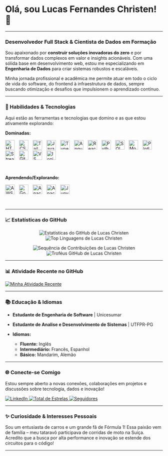 # Olá, sou Lucas Fernandes Christen! 👋

---

### **Desenvolvedor Full Stack & Cientista de Dados em Formação**

Sou apaixonado por **construir soluções inovadoras do zero** e por transformar dados complexos em valor e insights acionáveis. Com uma sólida base em desenvolvimento web, estou me especializando em **Engenharia de Dados** para criar sistemas robustos e escaláveis.

Minha jornada profissional e acadêmica me permite atuar em todo o ciclo de vida do software, do frontend à infraestrutura de dados, sempre buscando otimização e desafios que impulsionem o aprendizado contínuo.

---

### 🚀 Habilidades & Tecnologias

Aqui estão as ferramentas e tecnologias que domino e as que estou ativamente explorando:

**Dominadas:**
<p align="left">
    <img alt="HTML5" title="HTML5" width="30px" style="padding-right:10px;" src="https://cdn.jsdelivr.net/gh/devicons/devicon@latest/icons/html5/html5-original.svg" />
    <img alt="CSS3" title="CSS3" width="30px" style="padding-right:10px;" src="https://cdn.jsdelivr.net/gh/devicons/devicon@latest/icons/css3/css3-original.svg" />
    <img alt="Tailwind CSS" title="Tailwind CSS" width="30px" style="padding-right:10px;" src="https://cdn.jsdelivr.net/gh/devicons/devicon@latest/icons/tailwindcss/tailwindcss-original.svg" />
    <img alt="JavaScript" title="JavaScript" width="30px" style="padding-right:10px;" src="https://cdn.jsdelivr.net/gh/devicons/devicon@latest/icons/javascript/javascript-original.svg" />
    <img alt="TypeScript" title="TypeScript" width="30px" style="padding-right:10px;" src="https://cdn.jsdelivr.net/gh/devicons/devicon@latest/icons/typescript/typescript-original.svg" />
    <img alt="Angular" title="Angular" width="30px" style="padding-right:10px;" src="https://cdn.jsdelivr.net/gh/devicons/devicon@latest/icons/angular/angular-original.svg" />
    <img alt="React" title="React" width="30px" style="padding-right:10px;" src="https://cdn.jsdelivr.net/gh/devicons/devicon@latest/icons/react/react-original.svg" />
    <img alt="Python" title="Python" width="30px" style="padding-right:10px;" src="https://cdn.jsdelivr.net/gh/devicons/devicon@latest/icons/python/python-original.svg" />
    <img alt="SQL" title="SQL" width="30px" style="padding-right:10px;" src="https://cdn.jsdelivr.net/gh/devicons/devicon@latest/icons/postgresql/postgresql-original.svg" /> 
    <img alt="MongoDB" title="MongoDB" width="30px" style="padding-right:10px;" src="https://cdn.jsdelivr.net/gh/devicons/devicon@latest/icons/mongodb/mongodb-original.svg" />
    <img alt="Plotly" title="Plotly" width="30px" style="padding-right:10px;" src="https://cdn.jsdelivr.net/gh/devicons/devicon@latest/icons/plotly/plotly-original.svg" />
    <img alt="Streamlit" title="Streamlit" width="30px" style="padding-right:10px;" src="https://cdn.jsdelivr.net/npm/simple-icons@v13/icons/streamlit.svg" />
    <img alt="Git" title="Git" width="30px" style="padding-right:10px;" src="https://cdn.jsdelivr.net/gh/devicons/devicon@latest/icons/git/git-original.svg" />
    <img alt="VS Code" title="VS Code" width="30px" style="padding-right:10px;" src="https://cdn.jsdelivr.net/gh/devicons/devicon@latest/icons/vscode/vscode-original.svg" />
    <img alt="Ionic" title="Ionic" width="30px" style="padding-right:10px;" src="https://cdn.jsdelivr.net/gh/devicons/devicon@latest/icons/ionic/ionic-original.svg"/> 
</p>
<br clear="left"/>

**Aprendendo/Explorando:**
<p align="left">
    <img alt="AWS" title="AWS" width="30px" style="padding-right:10px;" src="https://cdn.jsdelivr.net/gh/devicons/devicon@latest/icons/amazonwebservices/amazonwebservices-original-wordmark.svg" />
    <img alt="Google Cloud" title="Google Cloud" width="30px" style="padding-right:10px;" src="https://cdn.jsdelivr.net/gh/devicons/devicon@latest/icons/googlecloud/googlecloud-original.svg" />
    <img alt="Apache Spark" title="Apache Spark" width="30px" style="padding-right:10px;" src="https://cdn.jsdelivr.net/gh/devicons/devicon@latest/icons/apachespark/apachespark-original.svg" />
    <img alt="Apache Airflow" title="Apache Airflow" width="30px" style="padding-right:10px;" src="https://cdn.jsdelivr.net/gh/devicons/devicon@latest/icons/apacheairflow/apacheairflow-original.svg" />
    <img alt="Jupyter" title="Jupyter" width="30px" style="padding-right:10px;" src="https://cdn.jsdelivr.net/gh/devicons/devicon@latest/icons/jupyter/jupyter-original.svg" />
</p>
<br clear="left"/>

---
### 📈 Estatísticas do GitHub

<p align="center">
    <img src="https://github-readme-stats.vercel.app/api?username=Lucas-Christen&show_icons=true&theme=radical&hide_border=true&count_private=true" alt="Estatísticas do GitHub de Lucas Christen"/>
    <img src="https://github-readme-stats.vercel.app/api/top-langs/?username=Lucas-Christen&layout=compact&theme=radical&hide_border=true" alt="Top Linguagens de Lucas Christen"/>
</p>
<p align="center">
    <img src="https://github-readme-streak-stats.herokuapp.com/?user=Lucas-Christen&theme=radical&hide_border=true" alt="Sequência de Contribuições de Lucas Christen"/>
    <img src="https://github-profile-trophy.vercel.app/?username=Lucas-Christen&theme=radical" alt="Troféus GitHub de Lucas Christen"/>
</p>

---

### 📊 Atividade Recente no GitHub

[![Minha Atividade Recente](https://github-readme-activity-graph.vercel.app/graph?username=Lucas-Christen&theme=github-dark&hide_title=true)](https://github.com/ashishguptaiitb/github-readme-activity-graph)

---
### 📚 Educação & Idiomas

* **Estudante de Engenharia de Software** | Unicesumar
* **Estudante de Analise e Desenvolvimento de Sistemas** | UTFPR-PG

* **Idiomas:**
    * **Fluente:** Inglês
    * **Intermediário:** Francês, Espanhol
    * **Básico:** Mandarim, Alemão 

---

### 🌐 Conecte-se Comigo

Estou sempre aberto a novas conexões, colaborações em projetos e discussões sobre tecnologia, dados e inovação!

<p align="left">
    <a href="https://www.linkedin.com/in/lucas-f-christen-69327a21b/">
        <img alt="LinkedIn" title="Me siga no LinkedIn" src="https://img.shields.io/badge/LinkedIn-0077B5?style=for-the-badge&logo=linkedin&logoColor=white" />
    </a>
    <a href="https://github.com/Lucas-Christen?tab=repositories&sort=stargazers">
        <img alt="Total de Estrelas" title="Total de estrelas GitHub" src="https://custom-icon-badges.demolab.com/github/stars/Lucas-Christen?color=55960c&style=for-the-badge&labelColor=488207&logo=star&label=Estrelas" />
    </a>
    <a href="https://github.com/Lucas-Christen?tab=followers">
        <img alt="Seguidores" title="Me siga no GitHub" src="https://custom-icon-badges.demolab.com/github/followers/Lucas-Christen?color=236ad3&labelColor=1155ba&style=for-the-badge&logo=github&label=Seguidores&logoColor=white" />
    </a>
</p>

---

### ✨ Curiosidade & Interesses Pessoais

Sou um entusiasta de carros e um grande fã de Fórmula 1! Essa paixão vem de família – meu tataravô participava de corridas de moto na Suíça. Acredito que a busca por alta performance e inovação se estende dos circuitos para o código!

---

